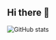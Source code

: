 ## Hi there 👋

![GitHub stats](https://github-readme-stats.vercel.app/api?username=jungyeojinn&show_icons=true&theme=radical)
